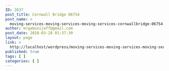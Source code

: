 ```yaml
---
ID: 2637
post_title: Cornwall Bridge 06754
post_name: >
  moving-services-moving-services-moving-services-cornwallbridge-06754
author: mrgabonijeff@gmail.com
post_date: 2018-03-28 01:37:30
layout: page
link: >
  http://localhost/wordpress/moving-services-moving-services-moving-services-cornwallbridge-06754/
published: true
tags: [ ]
categories: [ ]
---
```

